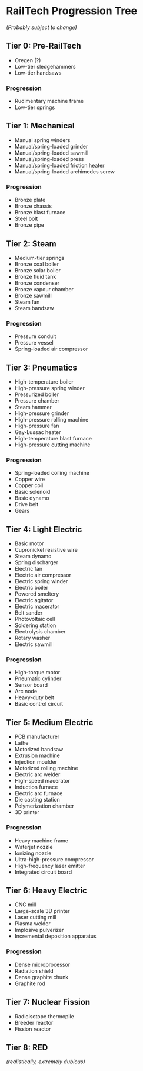 # RailTech Progression Tree #
*(Probably subject to change)*

## Tier 0: Pre-RailTech ##
* Oregen (?)
* Low-tier sledgehammers
* Low-tier handsaws

### Progression ###
* Rudimentary machine frame
* Low-tier springs

## Tier 1: Mechanical ##
* Manual spring winders
* Manual/spring-loaded grinder
* Manual/spring-loaded sawmill
* Manual/spring-loaded press
* Manual/spring-loaded friction heater
* Manual/spring-loaded archimedes screw

### Progression ###
* Bronze plate
* Bronze chassis
* Bronze blast furnace
* Steel bolt
* Bronze pipe

## Tier 2: Steam ##
* Medium-tier springs
* Bronze coal boiler
* Bronze solar boiler
* Bronze fluid tank
* Bronze condenser
* Bronze vapour chamber
* Bronze sawmill
* Steam fan
* Steam bandsaw

### Progression ###
* Pressure conduit
* Pressure vessel
* Spring-loaded air compressor

## Tier 3: Pneumatics ##
* High-temperature boiler
* High-pressure spring winder
* Pressurized boiler
* Pressure chamber
* Steam hammer
* High-pressure grinder
* High-pressure rolling machine
* High-pressure fan
* Gay-Lussac heater
* High-temperature blast furnace
* High-pressure cutting machine

### Progression ###
* Spring-loaded coiling machine
* Copper wire
* Copper coil
* Basic solenoid
* Basic dynamo
* Drive belt
* Gears

## Tier 4: Light Electric ##
* Basic motor
* Cupronickel resistive wire
* Steam dynamo
* Spring discharger
* Electric fan
* Electric air compressor
* Electric spring winder
* Electric boiler
* Powered smeltery
* Electric agitator
* Electric macerator
* Belt sander
* Photovoltaic cell
* Soldering station
* Electrolysis chamber
* Rotary washer
* Electric sawmill

### Progression ###
* High-torque motor
* Pneumatic cylinder
* Sensor board
* Arc node
* Heavy-duty belt
* Basic control circuit

## Tier 5: Medium Electric ##
* PCB manufacturer
* Lathe
* Motorized bandsaw
* Extrusion machine
* Injection moulder
* Motorized rolling machine
* Electric arc welder
* High-speed macerator
* Induction furnace
* Electric arc furnace
* Die casting station
* Polymerization chamber
* 3D printer

### Progression ###
* Heavy machine frame
* Waterjet nozzle
* Ionizing nozzle
* Ultra-high-pressure compressor
* High-frequency laser emitter
* Integrated circuit board

## Tier 6: Heavy Electric ##
* CNC mill
* Large-scale 3D printer
* Laser cutting mill
* Plasma welder
* Implosive pulverizer
* Incremental deposition apparatus

### Progression ###
* Dense microprocessor
* Radiation shield
* Dense graphite chunk
* Graphite rod

## Tier 7: Nuclear Fission ##
* Radioisotope thermopile
* Breeder reactor
* Fission reactor

## Tier 8: RED ##
*(realistically, extremely dubious)*